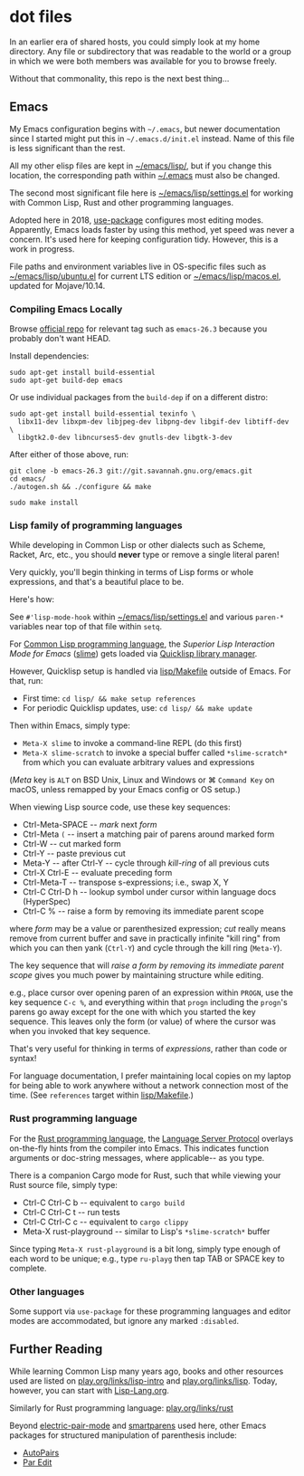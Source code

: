dot files
=========

In an earlier era of shared hosts, you could simply look at my home
directory.  Any file or subdirectory that was readable to the world or a
group in which we were both members was available for you to browse freely.

Without that commonality, this repo is the next best thing...

## Emacs

My Emacs configuration begins with `~/.emacs`, but newer
documentation since I started might put this in `~/.emacs.d/init.el`
instead.  Name of this file is less significant than the rest.

All my other elisp files are kept in [~/emacs/lisp/](emacs/lisp/), but if
you change this location, the corresponding path within
[~/.emacs](emacs/dot.emacs) must also be changed.

The second most significant file here is
[~/emacs/lisp/settings.el](emacs/lisp/settings.el) for working with Common
Lisp, Rust and other programming languages.

Adopted here in 2018, [use-package](https://github.com/jwiegley/use-package)
configures most editing modes.  Apparently, Emacs loads faster by using this
method, yet speed was never a concern.  It's used here for keeping
configuration tidy.  However, this is a work in progress.

File paths and environment variables live in OS-specific files such as
[~/emacs/lisp/ubuntu.el](emacs/lisp/ubuntu.el) for current LTS edition or
[~/emacs/lisp/macos.el](emacs/lisp/macos.el), updated for Mojave/10.14.

### Compiling Emacs Locally

Browse [official repo](http://git.savannah.gnu.org/cgit/emacs.git) for
relevant tag such as `emacs-26.3` because you probably don't want HEAD.

Install dependencies:

    sudo apt-get install build-essential
	sudo apt-get build-dep emacs

Or use individual packages from the `build-dep` if on a different distro:

	sudo apt-get install build-essential texinfo \
      libx11-dev libxpm-dev libjpeg-dev libpng-dev libgif-dev libtiff-dev \
      libgtk2.0-dev libncurses5-dev gnutls-dev libgtk-3-dev

After either of those above, run:

    git clone -b emacs-26.3 git://git.savannah.gnu.org/emacs.git
    cd emacs/
	./autogen.sh && ./configure && make

    sudo make install

### Lisp family of programming languages

While developing in Common Lisp or other dialects such as Scheme, Racket,
Arc, etc., you should **never** type or remove a single literal paren!

Very quickly, you'll begin thinking in terms of Lisp forms or whole
expressions, and that's a beautiful place to be.

Here's how:

See `#'lisp-mode-hook` within
[~/emacs/lisp/settings.el](emacs/lisp/settings.el) and various `paren-*`
variables near top of that file within `setq`.

For [Common Lisp programming language](http://lisp-lang.org/), the
*Superior Lisp Interaction Mode for Emacs*
([slime](http://quickdocs.org/slime/)) gets loaded via
[Quicklisp library manager](https://www.quicklisp.org/).

However, Quicklisp setup is handled via [lisp/Makefile](lisp/Makefile)
outside of Emacs.  For that, run:

- First time: `cd lisp/ && make setup references`
- For periodic Quicklisp updates, use: `cd lisp/ && make update`

Then within Emacs, simply type:

- `Meta-X slime` to invoke a command-line REPL (do this first)
- `Meta-X slime-scratch` to invoke a special buffer called `*slime-scratch*`
  from which you can evaluate arbitrary values and expressions

(*Meta* key is `ALT` on BSD Unix, Linux and Windows or ⌘ `Command Key` on
macOS, unless remapped by your Emacs config or OS setup.)

When viewing Lisp source code, use these key sequences:

- Ctrl-Meta-SPACE -- *mark* next *form*
- Ctrl-Meta `(` -- insert a matching pair of parens around marked form
- Ctrl-W -- cut marked form
- Ctrl-Y -- paste previous cut
- Meta-Y -- after Ctrl-Y -- cycle through *kill-ring* of all previous cuts
- Ctrl-X Ctrl-E -- evaluate preceding form
- Ctrl-Meta-T -- transpose s-expressions; i.e., swap X, Y
- Ctrl-C Ctrl-D h -- lookup symbol under cursor within language docs (HyperSpec)
- Ctrl-C % -- raise a form by removing its immediate parent scope

where *form* may be a value or parenthesized expression; *cut* really means
remove from current buffer and save in practically infinite "kill ring" from
which you can then yank (`Ctrl-Y`) and cycle through the kill ring
(`Meta-Y`).

The key sequence that will *raise a form by removing its immediate parent scope*
gives you much power by maintaining structure while editing.

e.g., place cursor over opening paren of an expression within `PROGN`, use
the key sequence `C-c %`, and everything within that `progn` including the
`progn`'s parens go away except for the one with which you started the key
sequence.  This leaves only the form (or value) of where the cursor was when
you invoked that key sequence.

That's very useful for thinking in terms of *expressions*, rather than code
or syntax!

For language documentation, I prefer maintaining local copies on my laptop
for being able to work anywhere without a network connection most of the
time.  (See `references` target within [lisp/Makefile](lisp/Makefile).)

### Rust programming language

For the [Rust programming language](https://rust-lang.org/), the 
[Language Server Protocol](https://github.com/emacs-lsp/lsp-mode) overlays
on-the-fly hints from the compiler into Emacs.  This indicates function
arguments or doc-string messages, where applicable-- as you type.

There is a companion Cargo mode for Rust, such that while viewing your Rust
source file, simply type:

- Ctrl-C Ctrl-C b -- equivalent to `cargo build`
- Ctrl-C Ctrl-C t -- run tests
- Ctrl-C Ctrl-C c -- equivalent to `cargo clippy`
- Meta-X rust-playground -- similar to Lisp's `*slime-scratch*` buffer

Since typing `Meta-X rust-playground` is a bit long, simply type enough of
each word to be unique; e.g., type `ru-playg` then tap TAB or SPACE key to
complete.

### Other languages

Some support via `use-package` for these programming languages and editor
modes are accommodated, but ignore any marked `:disabled`.

## Further Reading

While learning Common Lisp many years ago, books and other resources used
are listed on [play.org/links/lisp-intro](https://play.org/links/lisp-intro)
and [play.org/links/lisp](https://play.org/links/lisp).  Today, however, you
can start with [Lisp-Lang.org](http://lisp-lang.org/).

Similarly for Rust programming language: [play.org/links/rust](https://play.org/links/rust)

Beyond [electric-pair-mode](http://www.emacswiki.org/emacs/ElectricPair) and
[smartparens](https://github.com/Fuco1/smartparens) used here, other Emacs
packages for structured manipulation of parenthesis include:

- [AutoPairs](https://www.emacswiki.org/emacs/AutoPairs)
- [Par Edit](http://emacswiki.org/emacs/ParEdit)
